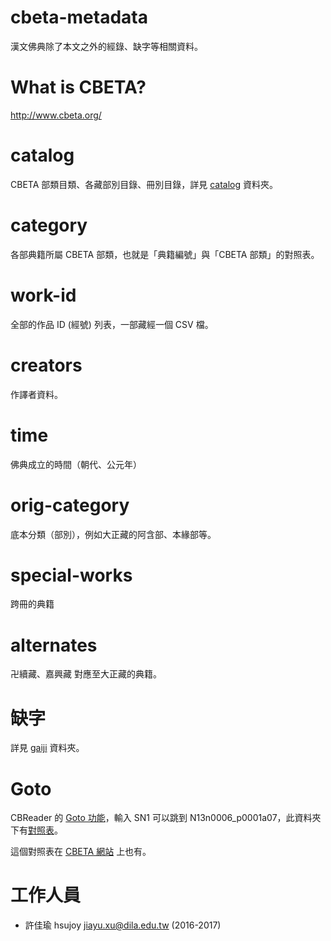 # cbeta-metadata

漢文佛典除了本文之外的經錄、缺字等相關資料。

# What is CBETA?

http://www.cbeta.org/

# catalog

CBETA 部類目類、各藏部別目錄、冊別目錄，詳見 [catalog](catalog) 資料夾。

# category

各部典籍所屬 CBETA 部類，也就是「典籍編號」與「CBETA 部類」的對照表。

# work-id

全部的作品 ID (經號) 列表，一部藏經一個 CSV 檔。

# creators

作譯者資料。

# time

佛典成立的時間（朝代、公元年）

# orig-category

底本分類（部別），例如大正藏的阿含部、本緣部等。

# special-works

跨冊的典籍

# alternates

卍續藏、嘉興藏 對應至大正藏的典籍。

# 缺字

詳見 [gaiji](gaiji) 資料夾。

# Goto

CBReader 的 [Goto 功能](http://www.cbeta.org/cbreader/help/cbr_qselect.htm)，輸入 SN1 可以跳到 N13n0006_p0001a07，此資料夾下有[對照表](goto/goto-list.txt)。

這個對照表在 [CBETA 網站](http://www.cbeta.org/cbreader/help/GotoList.txt) 上也有。

# 工作人員

* 許佳瑜 hsujoy <jiayu.xu@dila.edu.tw> (2016-2017)